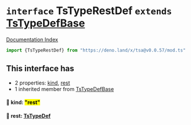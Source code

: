 # `interface` TsTypeRestDef `extends` [TsTypeDefBase](../private.interface.TsTypeDefBase/README.md)

[Documentation Index](../README.md)

```ts
import {TsTypeRestDef} from "https://deno.land/x/tsa@v0.0.57/mod.ts"
```

## This interface has

- 2 properties:
[kind](#-kind-rest),
[rest](#-rest-tstypedef)
- 1 inherited member from [TsTypeDefBase](../private.interface.TsTypeDefBase/README.md)


#### 📄 kind: <mark>"rest"</mark>



#### 📄 rest: [TsTypeDef](../type.TsTypeDef/README.md)



